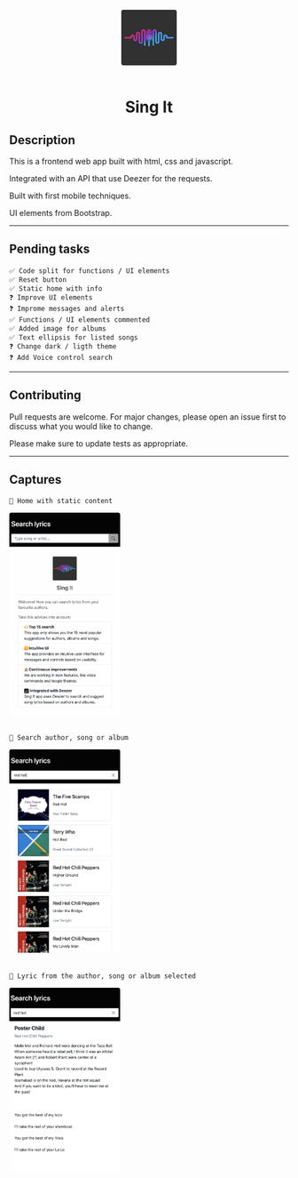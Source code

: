 <p style="text-align: center;">
    <img src="./img/singit_logo.jpg" alt="Sing It" width="100" style="border-radius: 0.25rem; margin-bottom:1rem;"/>
</p>

<h1 style="text-align: center;"><strong>Sing</strong> It</h1>


## Description
This is a frontend web app built with html, css and javascript.

Integrated with an API that use Deezer for the requests.

Built with first mobile techniques.

UI elements from Bootstrap.

---

## Pending tasks

    ✅ Code split for functions / UI elements
    ✅ Reset button
    ✅ Static home with info
    ❓ Improve UI elements
    ❓ Improme messages and alerts
    ✅ Functions / UI elements commented
    ✅ Added image for albums
    ✅ Text ellipsis for listed songs
    ❓ Change dark / ligth theme
    ❓ Add Voice control search

---

## Contributing


Pull requests are welcome. For major changes, please open an issue first to discuss what you would like to change.

Please make sure to update tests as appropriate.

---

## Captures

    📱 Home with static content 
 <img src="./img/capture_home.png" alt="Home" width="200" style="border-radius: 0.25rem; margin-bottom:1rem;"/>

    📱 Search author, song or album
<img src="./img/capture_search.png" alt="Search" width="200" style="border-radius: 0.25rem; margin-bottom:1rem;"/>

    📱 Lyric from the author, song or album selected
<img src="./img/capture_lyric.png" alt="Lyric" width="200" style="border-radius: 0.25rem; margin-bottom:1rem;"/>